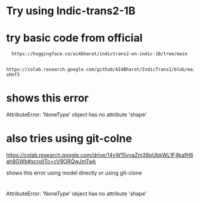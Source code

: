 # Try using Indic-trans2-1B
# try basic code from official 
      https://huggingface.co/ai4bharat/indictrans2-en-indic-1B/tree/main
      
      https://colab.research.google.com/github/AI4Bharat/IndicTrans2/blob/main/huggingface_interface/colab_inference.ipynb#scrollTo=6OG3Bw-sHnf3
# shows this error
AttributeError: 'NoneType' object has no attribute 'shape'

# also tries using git-colne
https://colab.research.google.com/drive/14vW15yvaZm38pUbkWL1F4kafH6ah8GWb#scrollTo=cV9ORQwJmTwk

shows this error using model directly or using git-clone
#
AttributeError: 'NoneType' object has no attribute 'shape'
